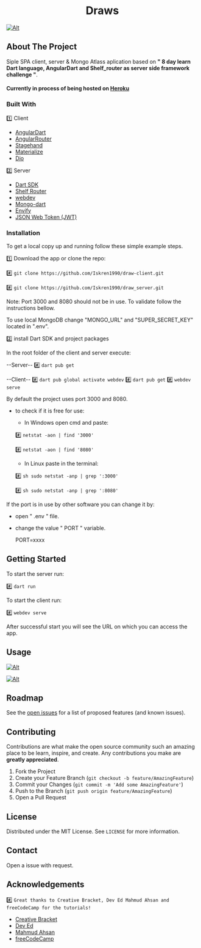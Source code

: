 <h1 align="center" href="#">Draws</h1>





[![Alt][home-page-screenshot]](https://example.cf)

## About The Project

   Siple SPA client, server & Mongo Atlass aplication based on **" 8 day learn Dart language, AngularDart and Shelf_router as server side framework challenge "**.

#### Currently in process of being hosted on [Heroku](https://example.cf) 


### Built With

:one: Client
* [AngularDart](https://angulardart.dev)
* [AngularRouter](https://angulardart.dev/guide/router)
* [Stagehand](https://pub.dev/packages/stagehand)
* [Materialize](https://materializecss.com/)
* [Dio](https://pub.dev/packages/dio)

:two: Server
* [Dart SDK](https://dart.dev/get-dart)
* [Shelf Router](https://pub.dev/packages/shelf_router)
* [webdev](https://dart.dev/tools/webdev)
* [Mongo-dart](https://github.com/mongo-dart/mongo_dart)
* [Envify](https://github.com/frencojobs/envify)
* [JSON Web Token (JWT)](https://pub.dev/packages/dart_jsonwebtoken)


### Installation


To get a local copy up and running follow these simple example steps.

:one: Download the app or clone the repo:

   :hash:  `` git clone https://github.com/Iskren1990/draw-client.git ``
    
   :hash:  `` git clone https://github.com/Iskren1990/draw_server.git ``


Note: Port 3000 and 8080 should not be in use. To validate follow the instructions bellow.

To use local MongoDB change "MONGO_URL" and "SUPER_SECRET_KEY" located in ".env".
 
:two: install Dart SDK and project packages

In the root folder of the client and server execute: 

   --Server--
    :hash: `` dart pub get ``


   --Client--
    :hash: `` dart pub global activate webdev ``
    :hash: `` dart pub get ``
    :hash: `` webdev serve ``
	

By default the project uses port 3000 and 8080.

 - to check if it is free for use:

   - In Windows open cmd and paste:


   :hash: `` netstat -aon | find '3000' ``
   
   :hash: `` netstat -aon | find '8080' ``
	

   - In Linux paste in the terminal:


   :hash: ```sh sudo netstat -anp | grep ':3000' ```
   
   :hash: ```sh sudo netstat -anp | grep ':8080' ```
	

If the port is in use by other software you can change it by:


 - open " .env " file.
 - change the value " PORT " variable.
	
	PORT=xxxx


## Getting Started


To start the server run:

   :hash: `` dart run ``

To start the client run:

   :hash: `` webdev serve ``

After successful start you will see the URL on which you can access the app.


## Usage

[![Alt][login-page-screenshot]](https://example.cf)

[![Alt][create-page-screenshot]](https://example.cf)


## Roadmap

See the [open issues](https://github.com/Iskren1990/draw-client/issues) for a list of proposed features (and known issues).

## Contributing

Contributions are what make the open source community such an amazing place to be learn, inspire, and create. Any contributions you make are **greatly appreciated**.

1. Fork the Project
2. Create your Feature Branch (`git checkout -b feature/AmazingFeature`)
3. Commit your Changes (`git commit -m 'Add some AmazingFeature'`)
4. Push to the Branch (`git push origin feature/AmazingFeature`)
5. Open a Pull Request


## License

Distributed under the MIT License. See `LICENSE` for more information.


## Contact

Open a issue with request.


## Acknowledgements

   :hash: `` Great thanks to Creative Bracket, Dev Ed Mahmud Ahsan and freeCodeCamp for the tutorials! ``

* [Creative Bracket](https://www.youtube.com/channel/UCHSRZk4k6e-hqIXBBM4b2iA)
* [Dev Ed](https://www.youtube.com/watch?v=3GqUM4mEYKA&t=931s)
* [Mahmud Ahsan](https://www.youtube.com/watch?v=Ej_Pcr4uC2Q&t=22s)
* [freeCodeCamp](https://www.youtube.com/channel/UC8butISFwT-Wl7EV0hUK0BQ)



[home-page-screenshot]: http://res.cloudinary.com/allmighty/image/upload/v1620386625/HomePage_xxkjqu.png
[login-page-screenshot]: http://res.cloudinary.com/allmighty/image/upload/v1620386625/Form_ktxfio.png
[create-page-screenshot]: http://res.cloudinary.com/allmighty/image/upload/v1620386625/Create_nzfgrf.png